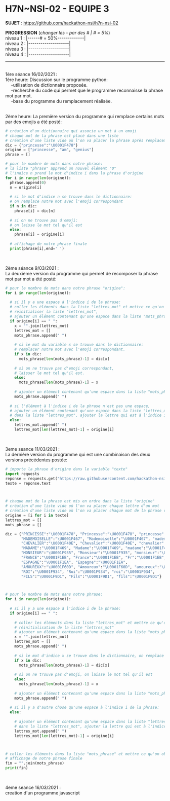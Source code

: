 # **H7N~NSI-02 - EQUIPE 3**

**SUJET** : https://github.com/hackathon-nsi/h7n-nsi-02

**PROGRESSION** (*changer les - par des # | # = 5%*)<br />
niveau 1 : |------# = 50%-------------|<br />
niveau 2 : |--------------------|<br />
niveau 3 : |--------------------|<br />
niveau 4 : |--------------------|<br />

<hr />
<!-- ne pas effacer les lignes ci-dessus et mettre à jour la progression régulièrement -->

<br />
1ère séance 16/02/2021 : <br />
1ère heure: Discussion sur le programme python: <br />
&emsp; -utilisation de dictionnaire proposée. <br />
&emsp; -recherche du code qui permet que le programme reconnaisse la phrase mot par mot. <br />
&emsp; -base du programme du remplacement réalisée. <br />

<br />

2ème heure: La première version du programme qui remplace certains mots par des emojis a été posté: <br />

```python
# création d'un dictionnaire qui associe un mot à un emoji
# chaque mot de la phrase est placé dans une liste
# création d'une liste vide où l'on va placer la phrase après remplacement
dic = {"princesse":"\U0001F478"} 
origine = ["princesse", "am", "genius"] 
phrase = [] 

# pour le nombre de mots dans notre phrase:
# la liste "phrase" apprend un nouvel élément "0"
# l'indice n prend le mot d'indice i dans la phrase d'origine
for i in range(len(origine)):  
  phrase.append(0) 
  n = origine[i] 
  
  # si le mot d'indice n se trouve dans le dictionnaire:
  # on remplace notre mot avec l'emoji correspondant 
  if n in dic:  
    phrase[i] = dic[n] 
    
  # si on ne trouve pas d'emoji: 
  # on laisse le mot tel qu'il est
  else:
    phrase[i] = origine[i] 
    
  # affichage de notre phrase finale 
  print(phrase[i],end=' ') 
```

<br />

2ème séance 9/03/2021 :<br />
La deuxième version du programme qui permet de recomposer la phrase mot par mot a été posté: <br />

```python
# pour le nombre de mots dans notre phrase "origine":
for i in range(len(origine)): 
  
  # si il y a une espace à l'indice i de la phrase:
  # coller les éléments dans la liste "lettres_mot" et mettre ce qu'on obtient dans le variable "x",
  # réinitialiser la liste "lettres_mot",
  # ajouter un élément contenant qu'une espace dans la liste "mots_phrase".
  if origine[i] == " ": 
    x = "".join(lettres_mot) 
    lettres_mot = [] 
    mots_phrase.append(" ")    
    
    # si le mot du variable x se trouve dans le dictionnaire:
    # remplacer notre mot avec l'emoji correspondant.
    if x in dic:  
      mots_phrase[len(mots_phrase)-1] = dic[x] 
      
    # si on ne trouve pas d'emoji correspondant, 
    # laisser le mot tel qu'il est.
    else:
      mots_phrase[len(mots_phrase)-1] = x 
      
    # ajouter un élément contenant qu'une espace dans la liste "mots_phrase"    
    mots_phrase.append(" ") 
    
  # si l'élément à l'indice i de la phrase n'est pas une espace,
  # ajouter un élément contenant qu'une espace dans la liste "lettres_mot",
  # dans la liste "lettres_mot", ajouter la lettre qui est à l'indice i de la phrase d'origine
  else:
    lettres_mot.append(" ") 
    lettres_mot[len(lettres_mot)-1] = origine[i] 
```

<br />

3eme seance 11/03/2021 :<br />
La dernière version du programme qui est une combinaison des deux versions précédentes postée: <br />

```python
# importe la phrase d'origine dans le variable "texte"
import requests
reponse = requests.get("https://raw.githubusercontent.com/hackathon-nsi/h7n-nsi-02/main/textes/La%20Princesse%20de%20Cl%C3%A8ves/lpdc-partie1.txt")
texte = reponse.text  



# chaque mot de la phrase est mis en ordre dans la liste "origine"
# création d'une liste vide où l'on va placer chaque lettre d'un mot
# création d'une liste vide où l'on va placer chaque mot de la phrase recomposée
origine = [i for i in texte] 
lettres_mot = [] 
mots_phrase = [] 

dic = {"PRINCESSE":"\U0001F478", "Princesse":"\U0001F478", "princesse":"\U0001F478",  # creation d'un dictionnaire qui associe un mot a un emoji
       "MADEMOISELLE":"\U0001F467", "Mademoiselle":"\U0001F467", "mademoiselle":"\U0001F467", "Mlle":"\U0001F935",
       "CHEVALIER":"\U0001F40E", "Chevalier":"\U0001F40E", "chevalier":"\U0001F40E",
       "MADAME":"\U0001F469", "Madame":"\U0001F469", "madame":"\U0001F469", "Mme":"\U0001F935",
       "MONSIEUR":"\U0001F935", "Monsieur":"\U0001F935", "monsieur":"\U0001F935", "M.":"\U0001F935", "Mr":"\U0001F935",
       "FRANCE":"\U0001F1EB", "France":"\U0001F1EB", "Fr":"\U0001F1EB", 
       "ESPAGNE":"\U0001F1EA", "Espagne":"\U0001F1EA",
       "AMOUREUX":"\U0001F60D", "Amoureux":"\U0001F60D", "amoureux":"\U0001F60D",
       "ROI":"\U0001F934", "Roi":"\U0001F934", "roi":"\U0001F934",
       "FILS":"\U0001F9D1", "Fils":"\U0001F9D1", "fils":"\U0001F9D1"}



# pour le nombre de mots dans notre phrase:
for i in range(len(origine)): 
  
  # si il y a une espace à l'indice i de la phrase:
  if origine[i] == " ":   
  
    # coller les éléments dans la liste "lettres_mot" et mettre ce qu'on obtient dans le variable "x"
    # réinitialisation de la liste "lettres_mot"
    # ajouter un élément contenant qu'une espace dans la liste "mots_phrase"
    x = "".join(lettres_mot) 
    lettres_mot = [] 
    mots_phrase.append(" ")   
    
    # si le mot d'indice x se trouve dans le dictionnaire, on remplace notre mot avec l'emoji correspondant
    if x in dic:  
      mots_phrase[len(mots_phrase)-1] = dic[x]  
      
    # si on ne trouve pas d'emoji, on laisse le mot tel qu'il est  
    else:
      mots_phrase[len(mots_phrase)-1] = x 
    
    # ajouter un élément contenant qu'une espace dans la liste "mots_phrase"
    mots_phrase.append(" ") 
  
  # si il y a d'autre chose qu'une espace à l'indice i de la phrase:
  else:
  
    # ajouter un élément contenant qu'une espace dans la liste "lettres_mot"
    # dans la liste "lettres_mot", ajouter la lettre qui est à l'indice i de la phrase d'origine
    lettres_mot.append(" ") 
    lettres_mot[len(lettres_mot)-1] = origine[i]



# coller les éléments dans la liste "mots_phrase" et mettre ce qu'on obtient dans le variable "fin"       
# affichage de notre phrase finale 
fin = "".join(mots_phrase) 
print(fin) 
```

<br />

4eme seance 16/03/2021 :<br />
creation d'un programme javascript<br />


